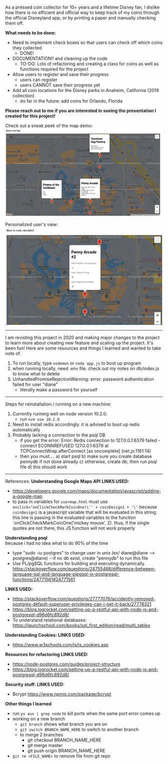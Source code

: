 As a pressed coin collector for 10+ years and a lifetime Disney fan, I dislike how there is no efficient and official way to keep track of my coins through the official Disneyland app, or by printing a paper and manually checking them off. 

<b> What needs to be done: </b>
* Need to implement check boxes so that users can check off which coins they collected
    - DONE! 
* DOCUMENTATION!! and cleaning up the code 
    - TO-DO: Lots of refactoring and creating a class for coins as well as functions required for the project
* Allow users to register and save their progress 
    - users can register
    - users CANNOT save their progress yet
* Add all coin locations for the Disney parks in Anaheim, California (2019 collection)
    - do far in the future: add coins for Orlando, Florida

<b>Please reach out to me if you are interested in seeing the presentation I created for this project!</b>

Check out a sneak peek of the map demo: 
<img src = "readmeimages/mapdemo.png">


Personalized user's view:
<img src = "readmeimages/individual.PNG">

----------------------------------
I am revisting this project in 2020 and making major changes to the project to learn more about creating new feature and scaling up the project. It's been fun! Here are some resources and things I learned and wanted to take note of. 

1. To run locally, type ```nodemon``` or ```node app.js``` to boot up program 
2. when running locally, need .env file. check out my notes on db/index.js to know what to delete 
3. UnhandledPromiseRejectionWarning: error: password authentication failed for user "diane"
    - literally make a password for yourself 

----------------------------------
Steps for reinstallation / running on a new machine:
1. Currently running well on node version 10.2.0. 
    - run ```nvm use 10.2.0``` 
2. Need to install redis accordingly. it is advised to boot up redis automatically
3. Probably lacking a connection to the psql DB
    - if you get the error: Error: Redis connection to 127.0.0.1:6379 failed - connect ECONNREFUSED 127.0.0.1:6379
    at TCPConnectWrap.afterConnect [as oncomplete] (net.js:1161:14)
    - then you must....
        a) start psql 
        b) make sure you create database pennydb if not done already 
        c) otherwise, create db, then run psql file 
        d) this should work 
    

----------------------------------
References:
<b>Understanding Google Maps API</b>
<b> LINKS USED: </b> 
* https://developers.google.com/maps/documentation/javascript/adding-a-google-map
* to pass in variables for `usermap.html` must use `onclick="onClickCheckMarkCoinOne(\'' + coinDesign1 + '\'` because `coinDesign1` is a javascript variable that will be evaluated in this string. this line is passing in the evaluated variables to the function `onClickCheckMarkCoinOne('mickey mouse', 2). thus, if the single quotes are not there, this JS function will not work properly 

<b>Understanding psql</b>
<br>
because i had no idea what to do 90% of the time 

* type "sudo -iu postgres" to change user in unix (ex/ diane@diane --> postgres@diane)
--if no db exist, create "pennydb" to run this file 
* Use PL/pgSQL functions for building and executing dynamically. https://stackoverflow.com/questions/24755468/difference-between-language-sql-and-language-plpgsql-in-postgresql-functions/24771561#24771561


<b> LINKS USED: </b> 
* https://stackoverflow.com/questions/27777076/accidently-removed-postgres-default-superuser-privileges-can-i-get-it-back/27778321
* https://blog.logrocket.com/setting-up-a-restful-api-with-node-js-and-postgresql-d96d6fc892d8/
* To understand relational databases: https://launchschool.com/books/sql_first_edition/read/multi_tables

<b> Understanding Cookies: </b>
<b> LINKS USED: </b>
* https://www.w3schools.com/js/js_cookies.asp

<b> Resources for refactoring </b>
<b> LINKS USED: </b>
* https://node-postgres.com/guides/project-structure
* https://blog.logrocket.com/setting-up-a-restful-api-with-node-js-and-postgresql-d96d6fc892d8/

<b> Security stuff: </b>
<b> LINKS USED: </b>
* Bcrypt https://www.npmjs.com/package/bcrypt

<b>Other things I learned</b>
* run ```ps aux | grep node``` to kill ports when the same port error comes up 
* working on a new branch
    - ```git branch``` shows what branch you are on
    - ```git switch BRANCH_NAME_HERE``` to switch to another branch
    - to merge 2 branches
        - git checkout BRANCH_NAME_HERE
        - git merge master
        - git push origin BRANCH_NAME_HERE
* `git rm <FILE_NAME>` to remove file from git repo 